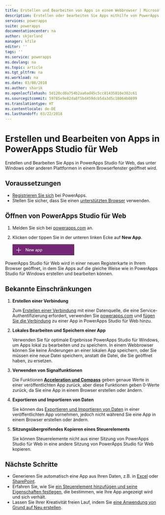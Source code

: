 ```yaml
---
title: Erstellen und Bearbeiten von Apps in einem Webbrowser | Microsoft-Dokumentation
description: Erstellen oder bearbeiten Sie Apps mithilfe von PowerApps Studio für Web in einem Browser.
services: powerapps
suite: powerapps
documentationcenter: na
author: skjerland
manager: kfile
editor: ''
tags: ''
ms.service: powerapps
ms.devlang: na
ms.topic: article
ms.tgt_pltfrm: na
ms.workload: na
ms.date: 03/08/2018
ms.author: sharik
ms.openlocfilehash: 5d120cd0a754b2aa6ad45c5cc81435810e382c61
ms.sourcegitcommit: 59785e9e82da8f5bd459dcb5da3d5c18064b0899
ms.translationtype: HT
ms.contentlocale: de-DE
ms.lasthandoff: 03/22/2018
---
```

# <a name="create-or-edit-apps-in-powerapps-studio-for-web"></a>Erstellen und Bearbeiten von Apps in PowerApps Studio für Web
Erstellen und Bearbeiten Sie Apps in PowerApps Studio für Web, das unter Windows oder anderen Plattformen in einem Browserfenster geöffnet wird.

## <a name="prerequisites"></a>Voraussetzungen
* [Registrieren Sie sich](../signup-for-powerapps.md) bei PowerApps.
* Stellen Sie sicher, dass Sie einen [unterstützten Browser](limits-and-config.md#supported-browsers-for-powerapps-studio-for-web) verwenden.

## <a name="open-powerapps-studio-for-web"></a>Öffnen von PowerApps Studio für Web
1. Melden Sie sich bei [powerapps.com](http://go.microsoft.com/fwlink/p/?LinkId=708209) an.
2. Klicken oder tippen Sie in der unteren linken Ecke auf **New App**.

    ![„Neue App“ in der linken Navigationsleiste](./media/create-app-browser/left-nav.png)

PowerApps Studio für Web wird in einer neuen Registerkarte in Ihrem Browser geöffnet, in dem Sie Apps auf die gleiche Weise wie in PowerApps Studio für Windows erstellen und bearbeiten können.

## <a name="known-limitations"></a>Bekannte Einschränkungen
1. **Erstellen einer Verbindung**

    Zum [Erstellen einer Verbindung](add-manage-connections.md) mit einer Datenquelle, die eine Service-Authentifizierung erfordert, verwenden Sie [powerapps.com](https://web.powerapps.com) und [fügen Sie die Verbindung](add-data-connection.md) zu einer App in PowerApps Studio für Web hinzu.
2. **Lokales Bearbeiten und Speichern einer App**

    Verwenden Sie für optimale Ergebnisse PowerApps Studio für Windows, um Apps lokal zu bearbeiten und zu speichern. In einem Webbrowser können Sie keine Änderungen an einer lokalen App speichern, oder Sie müssen eine neue Datei speichern, anstatt die Datei, die Sie geöffnet haben, zu ersetzen.
3. **Verwenden von Signalfunktionen**

    Die Funktionen **[Acceleration und Compass](functions/signals.md)** geben genaue Werte in einer veröffentlichten App zurück, aber diese Funktionen geben 0-Werte zurück, da Sie eine App in einem Browser erstellen oder ändern.
4. **Exportieren und Importieren von Daten**

    Sie können das [Exportieren und Importieren von Daten](controls/control-export-import.md) in einer veröffentlichten App vornehmen, jedoch nicht während Sie eine App in einem Browser erstellen oder ändern.
5. **Sitzungsübergreifendes Kopieren eines Steuerelements**

    Sie können Steuerelemente nicht aus einer Sitzung von PowerApps Studio für Web in eine andere Sitzung von PowerApps Studio für Web kopieren.

## <a name="next-steps"></a>Nächste Schritte
* Generieren Sie automatisch eine App aus Ihren Daten, z.B. in [Excel](get-started-create-from-data.md) oder [SharePoint](app-from-sharepoint.md).
* Erfahren Sie, wie Sie [ein Steuerelement hinzufügen und seine Eigenschaften festlegen](add-configure-controls.md), die bestimmen, wie Ihre App angezeigt wird und sich verhält.
* Lassen Sie Ihrer Kreativität freien Lauf, indem Sie [eine Anwendung von Grund auf Neu erstellen](get-started-create-from-blank.md).
